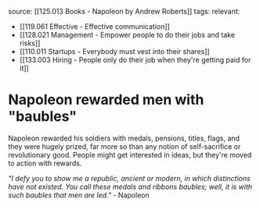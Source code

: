 source: [[125.013 Books - Napoleon by Andrew Roberts]]
tags:
relevant:
- [[119.061 Effective - Effective communication]]
- [[128.021 Management - Empower people to do their jobs and take risks]]
- [[110.011 Startups - Everybody must vest into their shares]]
- [[133.003 Hiring - People only do their job when they're getting paid for it]]

# Napoleon rewarded men with "baubles"

Napoleon rewarded his soldiers with medals, pensions, titles, flags, and they were hugely prized, far more so than any notion of self-sacrifice or revolutionary good. People might get interested in ideas, but they're moved to action with rewards.

_"I defy you to show me a republic, ancient or modern, in which distinctions have not existed. You call these medals and ribbons baubles; well, it is with such baubles that men are led."_ - Napoleon
